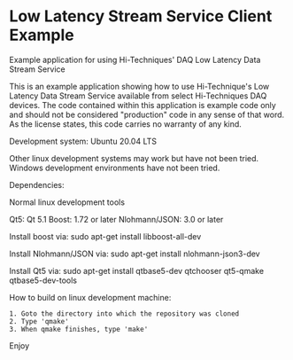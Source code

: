 # Low Latency Stream Service Client Example
Example application for using Hi-Techniques' DAQ Low Latency Data Stream Service


This is an example application showing how to use Hi-Technique's Low Latency
Data Stream Service available from select Hi-Techniques DAQ devices.  The code
contained within this application is example code only and should not be
considered "production" code in any sense of that word.  As the license states,
this code carries no warranty of any kind.


Development system: Ubuntu 20.04 LTS

Other linux development systems may work but have not been tried.
Windows development environments have not been tried.


Dependencies:

Normal linux development tools

Qt5:            Qt 5.1
Boost:          1.72 or later
Nlohmann/JSON:  3.0 or later


Install boost via:
    sudo apt-get install libboost-all-dev

Install Nlohmann/JSON via:
    sudo apt-get install nlohmann-json3-dev

Install Qt5 via:
    sudo apt-get install qtbase5-dev qtchooser qt5-qmake qtbase5-dev-tools


How to build on linux development machine:

    1. Goto the directory into which the repository was cloned
    2. Type 'qmake'
    3. When qmake finishes, type 'make'

Enjoy
